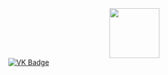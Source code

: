 <div id="header" align="center">
  <img src="https://media.giphy.com/media/M9gbBd9nbDrOTu1Mqx/giphy.gif" width="100"/>
</div>

<div id="badges">
  <a href="vk.com/d.tsalik">
    <img src="https://img.shields.io/badge/VK-blue?style=for-the-badge&logo=Vконтакте&logoColor=white" alt="VK Badge"/>
  </a>
</div>
